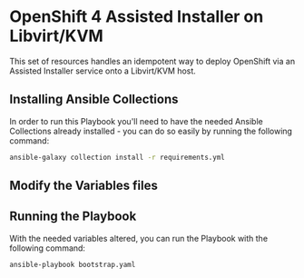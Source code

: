 # OpenShift 4 Assisted Installer on Libvirt/KVM

This set of resources handles an idempotent way to deploy OpenShift via an Assisted Installer service onto a Libvirt/KVM host.

## Installing Ansible Collections

In order to run this Playbook you'll need to have the needed Ansible Collections already installed - you can do so easily by running the following command:

```bash
ansible-galaxy collection install -r requirements.yml
```

## Modify the Variables files

## Running the Playbook

With the needed variables altered, you can run the Playbook with the following command:

```bash
ansible-playbook bootstrap.yaml
```